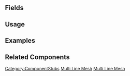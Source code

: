 <languages></languages> <translate>

## Fields

## Usage

## Examples

## Related Components

</translate>

[Category:ComponentStubs](Category:ComponentStubs "wikilink") [Multi
Line Mesh](Category:Components{{#translation:}} "wikilink") [Multi Line
Mesh](Category:Components:Assets:Procedural_Meshes{{#translation:}} "wikilink")